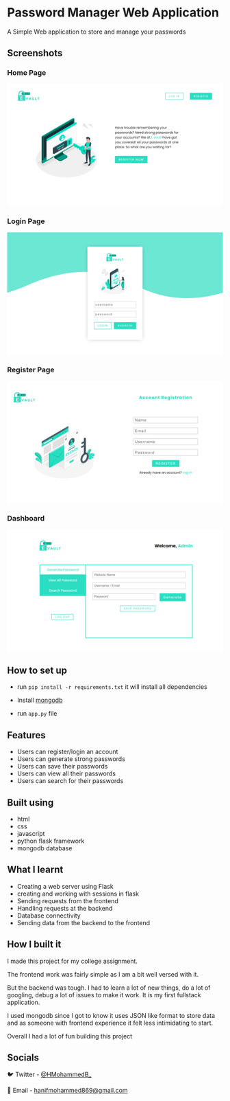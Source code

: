 # Password Manager Web Application

A Simple Web application to store and manage your passwords

## Screenshots

### Home Page

![Home Page](./screenshots/Home.png "Home Page")

### Login Page

![Login Page](./screenshots/Login.png "Login Page")

### Register Page

![Register Page](./screenshots/Register.png "Register Page")

### Dashboard

![Main Dashboard](./screenshots/Dashboard.png "Main Dashboard")

## How to set up

- run `pip install -r requirements.txt` it will install all dependencies

- Install [mongodb](https://docs.mongodb.com/manual/installation/)

- run `app.py` file

## Features

- Users can register/login an account
- Users can generate strong passwords
- Users can save their passwords
- Users can view all their passwords
- Users can search for their passwords

## Built using

- html
- css
- javascript
- python flask framework
- mongodb database

## What I learnt

- Creating a web server using Flask
- creating and working with sessions in flask
- Sending requests from the frontend
- Handling requests at the backend
- Database connectivity
- Sending data from the backend to the frontend

## How I built it

 I made this project for my college assignment.

 The frontend work was fairly simple as I am a bit well versed with it.

 But the backend was tough. I had to learn a lot of new things, do a lot of googling, debug a lot of issues to make it work. It is my first fullstack application.

I used mongodb since I got to know it uses JSON like format to store data and as someone with frontend experience it felt less intimidating to start.

Overall I had a lot of fun building this project

## Socials

🐦 Twitter - [@HMohammedB_](https://twitter.com/HMohammedB_)

📧 Email - hanifmohammed869@gmail.com
